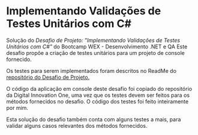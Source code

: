 # Implementando Validações de Testes Unitários com C#

Solução do *Desafio de Projeto: "Implementando Validações de Testes Unitários com C#"* do Bootcamp WEX - Desenvolvimento .NET e QA
Este desafio propõe a criação de testes unitários para um projeto de console fornecido.

Os testes para serem implementados foram descritos no ReadMe do [repositório do Desafio de Projeto.](https://github.com/digitalinnovationone/trilha-net-testes-unitarios-desafio)

O código da aplicação em console deste desafio foi copiado do repositório da Digital Innovation One, uma vez que os testes devem ser feitos para os métodos fornecidos no desafio.
O código dos testes foi feito inteiramente por mim.

Esta solução do desafio também conta com alguns testes a mais, para validar alguns casos relevantes dos métodos fornecidos.